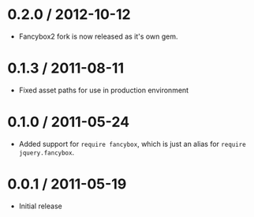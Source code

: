 # 0.2.0 / 2012-10-12
* Fancybox2 fork is now released as it's own gem.

# 0.1.3 / 2011-08-11

* Fixed asset paths for use in production environment

# 0.1.0 / 2011-05-24

* Added support for `require fancybox`, which is just an alias for
  `require jquery.fancybox`.

# 0.0.1 / 2011-05-19

* Initial release